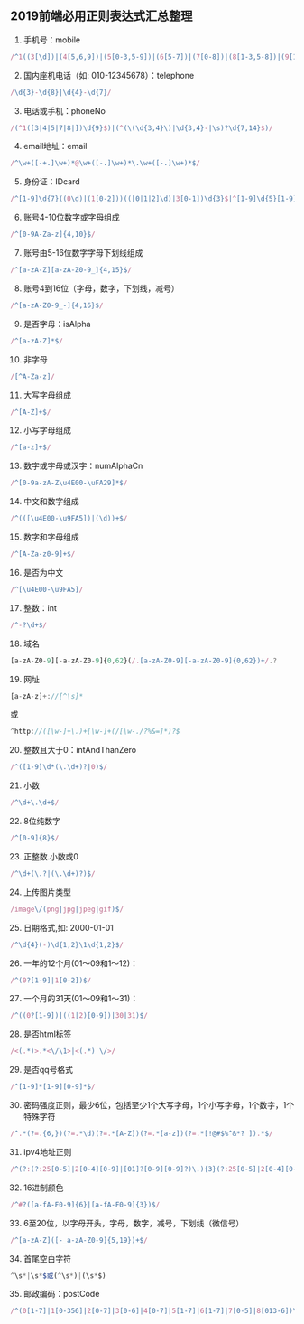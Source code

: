 ## 2019前端必用正则表达式汇总整理

1. 手机号：mobile

```js
/^1((3[\d])|(4[5,6,9])|(5[0-3,5-9])|(6[5-7])|(7[0-8])|(8[1-3,5-8])|(9[1,8,9]))\d{8}$/
```

2. 国内座机电话（如: 010-12345678）：telephone

```js
/\d{3}-\d{8}|\d{4}-\d{7}/
```

3. 电话或手机：phoneNo

```js
/(^1([3|4|5|7|8|])\d{9}$)|(^(\(\d{3,4}\)|\d{3,4}-|\s)?\d{7,14}$)/
```

4. email地址：email

```js
/^\w+([-+.]\w+)*@\w+([-.]\w+)*\.\w+([-.]\w+)*$/
```

5. 身份证：IDcard

```js
/^[1-9]\d{7}((0\d)|(1[0-2]))(([0|1|2]\d)|3[0-1])\d{3}$|^[1-9]\d{5}[1-9]\d{3}((0\d)|(1[0-2]))(([0|1|2]\d)|3[0-1])\d{3}([0-9]|X)$/
```

6. 账号4-10位数字或字母组成

```js
/^[0-9A-Za-z]{4,10}$/
```

7. 账号由5-16位数字字母下划线组成

```js
/^[a-zA-Z][a-zA-Z0-9_]{4,15}$/
```

8. 账号4到16位（字母，数字，下划线，减号）

```js
/^[a-zA-Z0-9_-]{4,16}$/
```

9. 是否字母：isAlpha

```js
/^[a-zA-Z]*$/
```

10. 非字母

```js
/[^A-Za-z]/
```

11. 大写字母组成

```js
/^[A-Z]+$/
```

12. 小写字母组成

```js
/^[a-z]+$/
```

13. 数字或字母或汉字：numAlphaCn

```js
/^[0-9a-zA-Z\u4E00-\uFA29]*$/
```

14. 中文和数字组成

```js
/^(([\u4E00-\u9FA5])|(\d))+$/
```

15. 数字和字母组成

```js
/^[A-Za-z0-9]+$/
```

16. 是否为中文

```js
/^[\u4E00-\u9FA5]/
```

17. 整数：int

```js
/^-?\d+$/
```

18. 域名

```js
[a-zA-Z0-9][-a-zA-Z0-9]{0,62}(/.[a-zA-Z0-9][-a-zA-Z0-9]{0,62})+/.?
```

19. 网址

```js
[a-zA-z]+://[^\s]*
```
或
```js
^http://([\w-]+\.)+[\w-]+(/[\w-./?%&=]*)?$
```

20. 整数且大于0：intAndThanZero

```js
/^([1-9]\d*(\.\d+)?|0)$/
```

21. 小数

```js
/^\d+\.\d+$/
```

22. 8位纯数字

```js
/^[0-9]{8}$/
```

23. 正整数.小数或0

```js
/^\d+(\.?|(\.\d+)?)$/
```

24. 上传图片类型

```js
/image\/(png|jpg|jpeg|gif)$/
```

25. 日期格式,如: 2000-01-01

```js
/^\d{4}(-)\d{1,2}\1\d{1,2}$/
```

26. 一年的12个月(01～09和1～12)：

```js
/^(0?[1-9]|1[0-2])$/
```

27. 一个月的31天(01～09和1～31)：

```js
/^((0?[1-9])|((1|2)[0-9])|30|31)$/
```

28. 是否html标签

```js
/<(.*)>.*<\/\1>|<(.*) \/>/
```

29. 是否qq号格式

```js
/^[1-9]*[1-9][0-9]*$/
```

30. 密码强度正则，最少6位，包括至少1个大写字母，1个小写字母，1个数字，1个特殊字符

```js
/^.*(?=.{6,})(?=.*\d)(?=.*[A-Z])(?=.*[a-z])(?=.*[!@#$%^&*? ]).*$/
```

31. ipv4地址正则

```js
/^(?:(?:25[0-5]|2[0-4][0-9]|[01]?[0-9][0-9]?)\.){3}(?:25[0-5]|2[0-4][0-9]|[01]?[0-9][0-9]?)$/
```

32. 16进制颜色

```js
/^#?([a-fA-F0-9]{6}|[a-fA-F0-9]{3})$/
```

33. 6至20位，以字母开头，字母，数字，减号，下划线（微信号）

```js
/^[a-zA-Z]([-_a-zA-Z0-9]{5,19})+$/
```

34. 首尾空白字符

```js
^\s*|\s*$或(^\s*)|(\s*$)
```

35. 邮政编码：postCode

```js
/^(0[1-7]|1[0-356]|2[0-7]|3[0-6]|4[0-7]|5[1-7]|6[1-7]|7[0-5]|8[013-6])\d{4}$/
```
